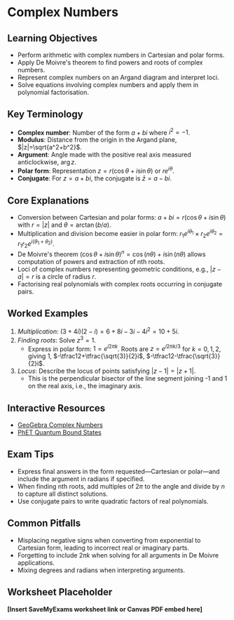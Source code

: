 # Complex Numbers

## Learning Objectives
- Perform arithmetic with complex numbers in Cartesian and polar forms.
- Apply De Moivre's theorem to find powers and roots of complex numbers.
- Represent complex numbers on an Argand diagram and interpret loci.
- Solve equations involving complex numbers and apply them in polynomial factorisation.

## Key Terminology
- **Complex number**: Number of the form $a+bi$ where $i^2=-1$.
- **Modulus**: Distance from the origin in the Argand plane, $|z|=\sqrt{a^2+b^2}$.
- **Argument**: Angle made with the positive real axis measured anticlockwise, $\arg z$.
- **Polar form**: Representation $z=r(\cos\theta+i\sin\theta)$ or $re^{i\theta}$.
- **Conjugate**: For $z=a+bi$, the conjugate is $\bar z=a-bi$.

## Core Explanations
- Conversion between Cartesian and polar forms: $a+bi=r(\cos\theta+i\sin\theta)$ with $r=|z|$ and $\theta=\arctan(b/a)$.
- Multiplication and division become easier in polar form: $r_1e^{i\theta_1}\times r_2e^{i\theta_2}=r_1r_2e^{i(\theta_1+\theta_2)}$.
- De Moivre's theorem $(\cos\theta+i\sin\theta)^n=\cos(n\theta)+i\sin(n\theta)$ allows computation of powers and extraction of nth roots.
- Loci of complex numbers representing geometric conditions, e.g., $|z-a|=r$ is a circle of radius $r$.
- Factorising real polynomials with complex roots occurring in conjugate pairs.

## Worked Examples
1. *Multiplication*: $(3+4i)(2-i)=6+8i-3i-4i^2=10+5i$.
2. *Finding roots*: Solve $z^3=1$.
   - Express in polar form: $1=e^{i2\pi k}$. Roots are $z=e^{i2\pi k/3}$ for $k=0,1,2$, giving $1$, $-\tfrac12+\tfrac{\sqrt{3}}{2}i$, $-\tfrac12-\tfrac{\sqrt{3}}{2}i$.
3. *Locus*: Describe the locus of points satisfying $|z-1|=|z+1|$.
   - This is the perpendicular bisector of the line segment joining -1 and 1 on the real axis, i.e., the imaginary axis.

## Interactive Resources
- [GeoGebra Complex Numbers](https://www.geogebra.org/m/bvjffjyp)
- [PhET Quantum Bound States](https://phet.colorado.edu/en/simulation/quantum-bound-states)

## Exam Tips
- Express final answers in the form requested—Cartesian or polar—and include the argument in radians if specified.
- When finding nth roots, add multiples of $2\pi$ to the angle and divide by $n$ to capture all distinct solutions.
- Use conjugate pairs to write quadratic factors of real polynomials.

## Common Pitfalls
- Misplacing negative signs when converting from exponential to Cartesian form, leading to incorrect real or imaginary parts.
- Forgetting to include $2\pi k$ when solving for all arguments in De Moivre applications.
- Mixing degrees and radians when interpreting arguments.

## Worksheet Placeholder
**[Insert SaveMyExams worksheet link or Canvas PDF embed here]**
